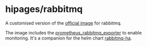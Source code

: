# hipages/rabbitmq

A customised version of the [official image][official-image] for rabbitmq.

The image includes the [prometheus_rabbitmq_exporter][prometheus-rabbitmq-exporter] to enable monitoring. It's a companion for the helm chart [rabbitmq-ha][rabbitmq-ha].

[official-image]: https://hub.docker.com/_/rabbitmq/
[prometheus-rabbitmq-exporter]: https://github.com/deadtrickster/prometheus_rabbitmq_exporter
[rabbitmq-ha]: https://github.com/kubernetes/charts/blob/master/stable/rabbitmq-ha
